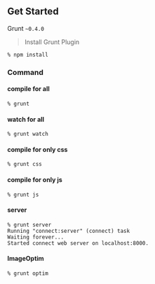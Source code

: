 ## Get Started

Grunt `~0.4.0`

> Install Grunt Plugin

```shell
% npm install
```

### Command

#### compile for all

```shell
% grunt
```

#### watch for all

```shell
% grunt watch
```

#### compile for only css

```shell
% grunt css
```

#### compile for only js

```shell
% grunt js
```

#### server
```shell
% grunt server
Running "connect:server" (connect) task
Waiting forever...
Started connect web server on localhost:8000.
```

#### ImageOptim

```shell
% grunt optim
```
